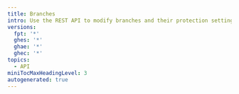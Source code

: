 ```yaml
---
title: Branches
intro: Use the REST API to modify branches and their protection settings.
versions:
  fpt: '*'
  ghes: '*'
  ghae: '*'
  ghec: '*'
topics:
  - API
miniTocMaxHeadingLevel: 3
autogenerated: true
---
```




<!-- Content after this section is automatically generated -->
